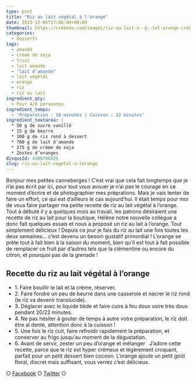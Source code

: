 ```yaml
---
type: post
title: "Riz au lait végétal à l'orange"
date: 2015-12-06T17:06:09+00:00
thumbnail: https://crokmou.com/images/riz-au-lait-v--g--tal-orange-crokmou-blog-culinaire.jpg
categories:
  - Desserts
tags:
  - amande
  - crème de soja
  - fruit
  - lait amande
  - "lait d'amande"
  - lait vegetal
  - orange
  - riz
  - riz au lait
ingredient_qty:
  - Pour 4/6 personnes
ingredient_temps:
  - 'Préparation : 10 minutes | Cuisson : 22 minutes'
ingredient_textarea: |
  * 50 g de sucre vanillé
  * 15 g de beurre
  * 100 g de riz rond à dessert
  * 700 g de lait d'amande
  * 275 g de crème de soja
  * Zestes d’oranges
disqusId: 4380708425
slug: riz-au-lait-vegetal-a-lorange
---
```


Bonjour mes petites canneberges ! C’est vrai que cela fait longtemps que je n’ai pas écrit par ici, pour tout vous avouer je n’ai pas le courage en ce moment d’écrire et de photographier mes préprations. Mais je vais tenter de faire un effort, ce qui est d’ailleurs le cas aujourd’hui. Il était temps pour moi de vous faire partager ma petite recette de riz au lait végétal à l’orange. Tout à débuté il y a quelques mois au travail, les patrons désiraient une recette de riz au lait pour la boutique, Hélène notre nouvelle collègue a donc fait quelques essais et nous a proposé un riz au lait à l’orange. Tout simplement délicieux ! Depuis ce jour je fais du riz au lait une fois toutes les deux semaines… c’est devenu un besoin gustatif primordial ! L’orange se prête tout à fait bien à la saison du moment, bien qu’il est tout à fait possible de remplacer ce fruit par d’autres tels que la clémentine ou encore du citron, et pourquoi pas de la grenade !  

## **Recette du riz au lait végétal à l’orange**

* 1\. Faire bouillir le lait et la crème, réserver.
* 2\. Faire fondre un peu de beurre dans une casserole et nacrer le riz rond (le riz va devenir translucide).
* 3\. Déglacer avec le liquide tiède et faire cuire à feu doux voire très doux pendant 20/22 minutes.
* 4\. Ne pas hésiter à gouter de temps à autre votre préparation, le riz doit être al dente, attention donc à la cuisson !
* 5\. Une fois le riz cuit, faire refroidir rapidement la préparation, et conserver au frigo jusqu’au moment de la dégustation.
* 6\. Avant de servir, zester un peu d’orange et mélanger   J’adore cette recette, parce que le riz est hyper crémeux et légèrement croquant, parfait pour un petit dessert bien cocoon. L’orange ajoute un petit goût floral, discret mais suffisant, vous verrez c’est délicieux.

○ [Facebook](https://www.facebook.com/crokmou.blog) ○ [Twitter](https://twitter.com/Crokmou) ○